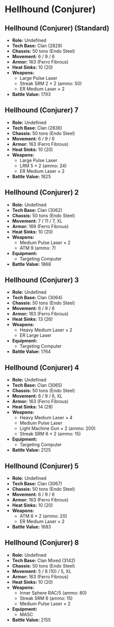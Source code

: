 # Hellhound (Conjurer)
## Hellhound (Conjurer) (Standard)
- **Role:** Undefined
- **Tech Base:** Clan (2829)
- **Chassis:** 50 tons (Endo Steel)
- **Movement:** 6 / 9 / 6
- **Armor:** 163 (Ferro Fibrous)
- **Heat Sinks:** 10 (20)
- **Weapons:**
  - Large Pulse Laser
  - Streak SRM 2 × 2 (ammo: 50)
  - ER Medium Laser × 2
- **Battle Value:** 1793

## Hellhound (Conjurer) 7
- **Role:** Undefined
- **Tech Base:** Clan (2836)
- **Chassis:** 50 tons (Endo Steel)
- **Movement:** 6 / 9 / 6
- **Armor:** 163 (Ferro Fibrous)
- **Heat Sinks:** 10 (20)
- **Weapons:**
  - Large Pulse Laser
  - LRM 5 × 2 (ammo: 24)
  - ER Medium Laser × 2
- **Battle Value:** 1825

## Hellhound (Conjurer) 2
- **Role:** Undefined
- **Tech Base:** Clan (3062)
- **Chassis:** 50 tons (Endo Steel)
- **Movement:** 7 / 11 / 7, XL
- **Armor:** 169 (Ferro Fibrous)
- **Heat Sinks:** 10 (20)
- **Weapons:**
  - Medium Pulse Laser × 2
  - ATM 9 (ammo: 7)
- **Equipment:**
  - Targeting Computer
- **Battle Value:** 1868

## Hellhound (Conjurer) 3
- **Role:** Undefined
- **Tech Base:** Clan (3064)
- **Chassis:** 50 tons (Endo Steel)
- **Movement:** 6 / 9 / 6
- **Armor:** 163 (Ferro Fibrous)
- **Heat Sinks:** 13 (26)
- **Weapons:**
  - Heavy Medium Laser × 2
  - ER Large Laser
- **Equipment:**
  - Targeting Computer
- **Battle Value:** 1764

## Hellhound (Conjurer) 4
- **Role:** Undefined
- **Tech Base:** Clan (3065)
- **Chassis:** 50 tons (Endo Steel)
- **Movement:** 6 / 9 / 6, XL
- **Armor:** 163 (Ferro Fibrous)
- **Heat Sinks:** 14 (28)
- **Weapons:**
  - Heavy Medium Laser × 4
  - Medium Pulse Laser
  - Light Machine Gun × 2 (ammo: 200)
  - Streak SRM 6 × 2 (ammo: 15)
- **Equipment:**
  - Targeting Computer
- **Battle Value:** 2125

## Hellhound (Conjurer) 5
- **Role:** Undefined
- **Tech Base:** Clan (3067)
- **Chassis:** 50 tons (Endo Steel)
- **Movement:** 6 / 9 / 6
- **Armor:** 163 (Ferro Fibrous)
- **Heat Sinks:** 10 (20)
- **Weapons:**
  - ATM 6 × 2 (ammo: 20)
  - ER Medium Laser × 2
- **Battle Value:** 1683

## Hellhound (Conjurer) 8
- **Role:** Undefined
- **Tech Base:** Clan Mixed (3142)
- **Chassis:** 50 tons (Endo Steel)
- **Movement:** 5 / 8 (10) / 5, XL
- **Armor:** 163 (Ferro Fibrous)
- **Heat Sinks:** 10 (20)
- **Weapons:**
  - Inner Sphere RAC/5 (ammo: 80)
  - Streak SRM 6 (ammo: 15)
  - Medium Pulse Laser × 2
- **Equipment:**
  - MASC
- **Battle Value:** 2155

